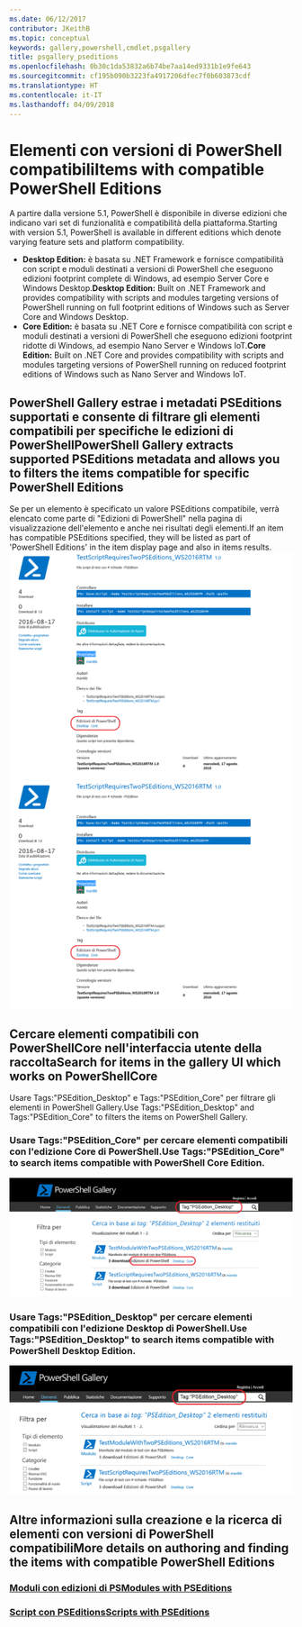 ```yaml
---
ms.date: 06/12/2017
contributor: JKeithB
ms.topic: conceptual
keywords: gallery,powershell,cmdlet,psgallery
title: psgallery_pseditions
ms.openlocfilehash: 0b30c1da53832a6b74be7aa14ed9331b1e9fe643
ms.sourcegitcommit: cf195b090b3223fa4917206dfec7f0b603873cdf
ms.translationtype: HT
ms.contentlocale: it-IT
ms.lasthandoff: 04/09/2018
---
```

# <a name="items-with-compatible-powershell-editions"></a><span data-ttu-id="03319-103">Elementi con versioni di PowerShell compatibili</span><span class="sxs-lookup"><span data-stu-id="03319-103">Items with compatible PowerShell Editions</span></span>
<span data-ttu-id="03319-104">A partire dalla versione 5.1, PowerShell è disponibile in diverse edizioni che indicano vari set di funzionalità e compatibilità della piattaforma.</span><span class="sxs-lookup"><span data-stu-id="03319-104">Starting with version 5.1, PowerShell is available in different editions which denote varying feature sets and platform compatibility.</span></span>

- <span data-ttu-id="03319-105">**Desktop Edition:** è basata su .NET Framework e fornisce compatibilità con script e moduli destinati a versioni di PowerShell che eseguono edizioni footprint complete di Windows, ad esempio Server Core e Windows Desktop.</span><span class="sxs-lookup"><span data-stu-id="03319-105">**Desktop Edition:** Built on .NET Framework and provides compatibility with scripts and modules targeting versions of PowerShell running on full footprint editions of Windows such as Server Core and Windows Desktop.</span></span>
- <span data-ttu-id="03319-106">**Core Edition:** è basata su .NET Core e fornisce compatibilità con script e moduli destinati a versioni di PowerShell che eseguono edizioni footprint ridotte di Windows, ad esempio Nano Server e Windows IoT.</span><span class="sxs-lookup"><span data-stu-id="03319-106">**Core Edition:** Built on .NET Core and provides compatibility with scripts and modules targeting versions of PowerShell running on reduced footprint editions of Windows such as Nano Server and Windows IoT.</span></span>

## <a name="powershell-gallery-extracts-supported-pseditions-metadata-and-allows-you-to-filters-the-items-compatible-for-specific-powershell-editions"></a><span data-ttu-id="03319-107">PowerShell Gallery estrae i metadati PSEditions supportati e consente di filtrare gli elementi compatibili per specifiche le edizioni di PowerShell</span><span class="sxs-lookup"><span data-stu-id="03319-107">PowerShell Gallery extracts supported PSEditions metadata and allows you to filters the items compatible for specific PowerShell Editions</span></span>

<span data-ttu-id="03319-108">Se per un elemento è specificato un valore PSEditions compatibile, verrà elencato come parte di "Edizioni di PowerShell" nella pagina di visualizzazione dell'elemento e anche nei risultati degli elementi.</span><span class="sxs-lookup"><span data-stu-id="03319-108">If an item has compatible PSEditions specified, they will be listed as part of 'PowerShell Editions' in the item display page and also in items results.</span></span>
<span data-ttu-id="03319-109">![Pagina di visualizzazione dell'elemento con PSEditions](Images/ItemDisplayPageWithPSEditions.PNG)</span><span class="sxs-lookup"><span data-stu-id="03319-109">![Item display page with PSEditions](Images/ItemDisplayPageWithPSEditions.PNG)</span></span>

## <a name="search-for-items-in-the-gallery-ui-which-works-on-powershellcore"></a><span data-ttu-id="03319-110">Cercare elementi compatibili con PowerShellCore nell'interfaccia utente della raccolta</span><span class="sxs-lookup"><span data-stu-id="03319-110">Search for items in the gallery UI which works on PowerShellCore</span></span>
<span data-ttu-id="03319-111">Usare Tags:"PSEdition_Desktop" e Tags:"PSEdition_Core" per filtrare gli elementi in PowerShell Gallery.</span><span class="sxs-lookup"><span data-stu-id="03319-111">Use Tags:"PSEdition_Desktop" and Tags:"PSEdition_Core" to filters the items on PowerShell Gallery.</span></span>

### <a name="use-tagspseditioncore-to-search-items-compatible-with-powershell-core-edition"></a><span data-ttu-id="03319-112">Usare Tags:"PSEdition_Core" per cercare elementi compatibili con l'edizione Core di PowerShell.</span><span class="sxs-lookup"><span data-stu-id="03319-112">Use Tags:"PSEdition_Core" to search items compatible with PowerShell Core Edition.</span></span>
![Cercare elementi compatibili con l'edizione Core di PowerShell nei risultati](Images/SearchResultsWithPSEditions.PNG)

### <a name="use-tagspseditiondesktop-to-search-items-compatible-with-powershell-desktop-edition"></a><span data-ttu-id="03319-114">Usare Tags:"PSEdition_Desktop" per cercare elementi compatibili con l'edizione Desktop di PowerShell.</span><span class="sxs-lookup"><span data-stu-id="03319-114">Use Tags:"PSEdition_Desktop" to search items compatible with PowerShell Desktop Edition.</span></span>
![Cercare elementi compatibili con l'edizione Desktop di PowerShell nei risultati](Images/SearchResultsWithPSEdition_Desktop.PNG)

## <a name="more-details-on-authoring-and-finding-the-items-with-compatible-powershell-editions"></a><span data-ttu-id="03319-116">Altre informazioni sulla creazione e la ricerca di elementi con versioni di PowerShell compatibili</span><span class="sxs-lookup"><span data-stu-id="03319-116">More details on authoring and finding the items with compatible PowerShell Editions</span></span>
### <a name="modules-with-pseditionspsgetmodulemodulewithpseditionsupportmd"></a>[<span data-ttu-id="03319-117">Moduli con edizioni di PS</span><span class="sxs-lookup"><span data-stu-id="03319-117">Modules with PSEditions</span></span>](../psget/module/modulewithpseditionsupport.md)
### <a name="scripts-with-pseditionspsgetscriptscriptwithpseditionsupportmd"></a>[<span data-ttu-id="03319-118">Script con PSEditions</span><span class="sxs-lookup"><span data-stu-id="03319-118">Scripts with PSEditions</span></span>](../psget/script/scriptwithpseditionsupport.md)